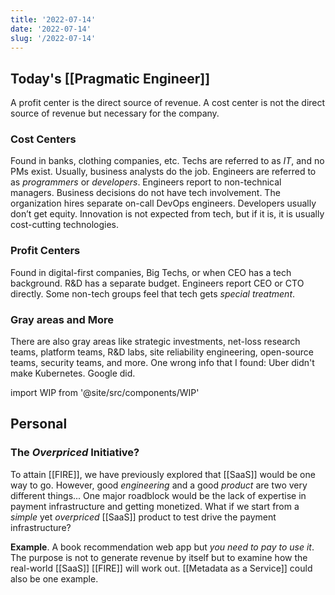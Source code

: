 ```yaml
---
title: '2022-07-14'
date: '2022-07-14'
slug: '/2022-07-14'
---
```


## Today's [[Pragmatic Engineer]]

A profit center is the direct source of revenue.
A cost center is not the direct source of revenue but necessary for the company.

### Cost Centers

Found in banks, clothing companies, etc.
Techs are referred to as _IT_, and no PMs exist.
Usually, business analysts do the job. Engineers are referred to as _programmers_ or _developers_.
Engineers report to non-technical managers.
Business decisions do not have tech involvement.
The organization hires separate on-call DevOps engineers.
Developers usually don’t get equity.
Innovation is not expected from tech, but if it is, it is usually cost-cutting technologies.

### Profit Centers

Found in digital-first companies, Big Techs, or when CEO has a tech background.
R&D has a separate budget.
Engineers report CEO or CTO directly.
Some non-tech groups feel that tech gets _special treatment_.

### Gray areas and More

There are also gray areas like strategic investments, net-loss research teams, platform teams, R&D labs, site reliability engineering, open-source teams, security teams, and more. One wrong info that I found: Uber didn't make Kubernetes. Google did.

import WIP from '@site/src/components/WIP'

<WIP />

## Personal

### The _Overpriced_ Initiative?

To attain [[FIRE]], we have previously explored that [[SaaS]] would be one way to go.
However, good _engineering_ and a good _product_ are two very different things...
One major roadblock would be the lack of expertise in payment infrastructure and getting monetized.
What if we start from a _simple_ yet _overpriced_ [[SaaS]] product to test drive the payment infrastructure?

**Example**.
A book recommendation web app but _you need to pay to use it_.
The purpose is not to generate revenue by itself but to examine how the real-world [[SaaS]] [[FIRE]] will work out.
[[Metadata as a Service]] could also be one example.
